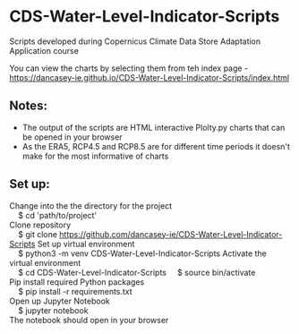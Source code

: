 # CDS-Water-Level-Indicator-Scripts
Scripts developed during Copernicus Climate Data Store Adaptation Application course

You can view the charts by selecting them from teh index page - https://dancasey-ie.github.io/CDS-Water-Level-Indicator-Scripts/index.html


Notes:
-------------
* The output of the scripts are HTML interactive Plolty.py charts that can be opened in your browser
* As the ERA5, RCP4.5 and RCP8.5 are for different time periods it doesn't make for the most informative of charts


Set up:
-------------
Change into the the directory for the project  
&nbsp;&nbsp;&nbsp;&nbsp;$ cd 'path/to/project'  
Clone repository  
&nbsp;&nbsp;&nbsp;&nbsp;$ git clone https://github.com/dancasey-ie/CDS-Water-Level-Indicator-Scripts
Set up virtual environment  
&nbsp;&nbsp;&nbsp;&nbsp;$ python3 -m venv CDS-Water-Level-Indicator-Scripts
Activate the virtual environment  
&nbsp;&nbsp;&nbsp;&nbsp;$ cd CDS-Water-Level-Indicator-Scripts
&nbsp;&nbsp;&nbsp;&nbsp;$ source bin/activate  
Pip install required Python packages  
&nbsp;&nbsp;&nbsp;&nbsp;$ pip install -r requirements.txt  
Open up Jupyter Notebook  
&nbsp;&nbsp;&nbsp;&nbsp;$ jupyter notebook  
The notebook should open in your browser  

